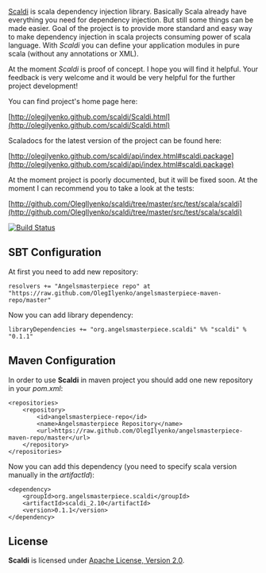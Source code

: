 [Scaldi](http://olegilyenko.github.com/scaldi/Scaldi.html) is scala dependency injection library. Basically Scala
already have everything you need for dependency injection. But still some things can be made easier.
Goal of the project is to provide more standard and easy way to make dependency injection in scala
projects consuming power of scala language. With *Scaldi* you can define your application modules in pure scala
(without any annotations or XML).

At the moment *Scaldi* is proof of concept. I hope you will find it helpful. Your feedback is very welcome and it would be very helpful
for the further project development!

You can find project's home page here:

[http://olegilyenko.github.com/scaldi/Scaldi.html](http://olegilyenko.github.com/scaldi/Scaldi.html)

Scaladocs for the latest version of the project can be found here:

[http://olegilyenko.github.com/scaldi/api/index.html#scaldi.package](http://olegilyenko.github.com/scaldi/api/index.html#scaldi.package)

At the moment project is poorly documented, but it will be fixed soon. At the moment I can recommend you to take a look
at the tests:

[http://github.com/OlegIlyenko/scaldi/tree/master/src/test/scala/scaldi](http://github.com/OlegIlyenko/scaldi/tree/master/src/test/scala/scaldi)

[![Build Status](https://travis-ci.org/OlegIlyenko/scaldi.png?branch=master)](https://travis-ci.org/OlegIlyenko/scaldi)

## SBT Configuration

At first you need to add new repository:

    resolvers += "Angelsmasterpiece repo" at "https://raw.github.com/OlegIlyenko/angelsmasterpiece-maven-repo/master"

Now you can add library dependency:

    libraryDependencies += "org.angelsmasterpiece.scaldi" %% "scaldi" % "0.1.1"

## Maven Configuration

In order to use **Scaldi** in maven project you should add one new repository in your *pom.xml*:

    <repositories>
        <repository>
            <id>angelsmasterpiece-repo</id>
            <name>Angelsmasterpiece Repository</name>
            <url>https://raw.github.com/OlegIlyenko/angelsmasterpiece-maven-repo/master</url>
        </repository>
    </repositories>

Now you can add this dependency (you need to specify scala version manually in the *artifactId*):

    <dependency>
        <groupId>org.angelsmasterpiece.scaldi</groupId>
        <artifactId>scaldi_2.10</artifactId>
        <version>0.1.1</version>
    </dependency>

## License

**Scaldi** is licensed under [Apache License, Version 2.0](http://www.apache.org/licenses/LICENSE-2.0).
